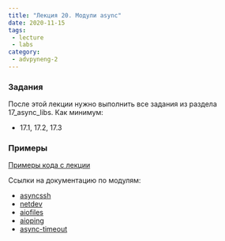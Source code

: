 ```yaml
---
title: "Лекция 20. Модули async"
date: 2020-11-15
tags:
 - lecture
 - labs
category:
 - advpyneng-2
---
```


### Задания

После этой лекции нужно выполнить все задания из раздела 17_async_libs.
Как минимум:

* 17.1, 17.2, 17.3


### Примеры

[Примеры кода с лекции](https://github.com/pyneng/advpyneng-online-2-sep-nov-2020/tree/master/examples/17_async_libraries)


Ссылки на документацию по модулям:

* [asyncssh](https://asyncssh.readthedocs.io/en/latest/)
* [netdev](https://netdev.readthedocs.io/en/stable/index.html)
* [aiofiles](https://github.com/Tinche/aiofiles)
* [aioping](https://github.com/stellarbit/aioping)
* [async-timeout](https://github.com/aio-libs/async-timeout)
